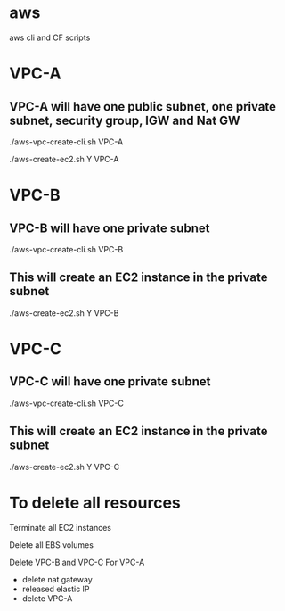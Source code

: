 # aws
aws cli and CF scripts

# VPC-A
## VPC-A will have one public subnet, one private subnet, security group, IGW and Nat GW
./aws-vpc-create-cli.sh VPC-A

./aws-create-ec2.sh Y VPC-A

# VPC-B
## VPC-B will have one private subnet
./aws-vpc-create-cli.sh VPC-B

## This will create an EC2 instance in the private subnet
./aws-create-ec2.sh Y VPC-B


# VPC-C
## VPC-C will have one private subnet
./aws-vpc-create-cli.sh VPC-C

## This will create an EC2 instance in the private subnet
./aws-create-ec2.sh Y VPC-C


# To delete all resources
Terminate all EC2 instances

Delete all EBS volumes

Delete VPC-B and VPC-C
For VPC-A
- delete nat gateway
- released elastic IP
- delete VPC-A
